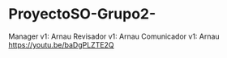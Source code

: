 # ProyectoSO-Grupo2-

Manager v1: Arnau 
Revisador v1: Arnau
Comunicador v1: Arnau
https://youtu.be/baDgPLZTE2Q

